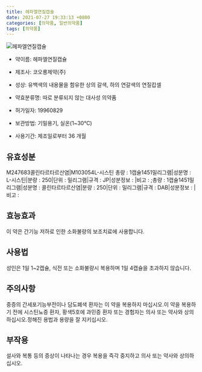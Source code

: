 ```yaml
---
title: 헤파엘연질캡슐
date: 2021-07-27 19:33:13 +0800
categories: [의약품, 일반의약품]
tags: [의약품]
---
```

![헤파엘연질캡슐](https://nedrug.mfds.go.kr/pbp/cmn/itemImageDownload/154653003766800139)

- 약이름: 헤파엘연질캡슐
- 제조사: 코오롱제약(주)
- 성상: 유백색의 내용물을 함유한 상의 갈색, 하의 연갈색의 연질캅셀

- 약효분류명: 따로 분류되지 않는 대사성 의약품
- 허가일자: 19960829
- 보관방법: 기밀용기, 실온(1~30℃)
- 사용기간: 제조일로부터 36 개월
## 유효성분
M247683콜린타르타르산염|M103054L-시스틴
총량 : 1캡슐1451밀리그램|성분명 : L-시스틴|분량 : 250|단위 : 밀리그램|규격 : JP|성분정보 : |비고 : ;총량 : 1캡슐1451밀리그램|성분명 : 콜린타르타르산염|분량 : 250|단위 : 밀리그램|규격 : DAB|성분정보 : |비고 :
## 효능효과
이 약은 간기능 저하로 인한 소화불량의 보조치료에 사용합니다.
## 사용법
성인은 1일 1~2캡슐, 식전 또는 소화불량시 복용하며 1일 4캡슐을 초과하지 않습니다.
## 주의사항
중증의 간세포기능부전이나 담도폐색 환자는 이 약을 복용하지 마십시오.이 약을 복용하기 전에 시스틴뇨증 환자, 황색5호에 과민증 환자 또는 경험자는 의사 또는 약사와 상의하십시오.정해진 용법과 용량을 잘 지키십시오.
## 부작용
설사와 복통 등의 증상이 나타나는 경우 복용을 즉각 중지하고 의사 또는 약사와 상의하십시오.
